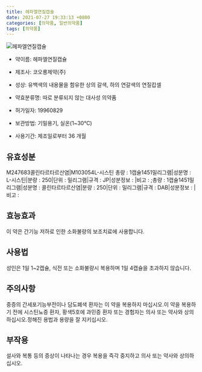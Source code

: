 ```yaml
---
title: 헤파엘연질캡슐
date: 2021-07-27 19:33:13 +0800
categories: [의약품, 일반의약품]
tags: [의약품]
---
```

![헤파엘연질캡슐](https://nedrug.mfds.go.kr/pbp/cmn/itemImageDownload/154653003766800139)

- 약이름: 헤파엘연질캡슐
- 제조사: 코오롱제약(주)
- 성상: 유백색의 내용물을 함유한 상의 갈색, 하의 연갈색의 연질캅셀

- 약효분류명: 따로 분류되지 않는 대사성 의약품
- 허가일자: 19960829
- 보관방법: 기밀용기, 실온(1~30℃)
- 사용기간: 제조일로부터 36 개월
## 유효성분
M247683콜린타르타르산염|M103054L-시스틴
총량 : 1캡슐1451밀리그램|성분명 : L-시스틴|분량 : 250|단위 : 밀리그램|규격 : JP|성분정보 : |비고 : ;총량 : 1캡슐1451밀리그램|성분명 : 콜린타르타르산염|분량 : 250|단위 : 밀리그램|규격 : DAB|성분정보 : |비고 :
## 효능효과
이 약은 간기능 저하로 인한 소화불량의 보조치료에 사용합니다.
## 사용법
성인은 1일 1~2캡슐, 식전 또는 소화불량시 복용하며 1일 4캡슐을 초과하지 않습니다.
## 주의사항
중증의 간세포기능부전이나 담도폐색 환자는 이 약을 복용하지 마십시오.이 약을 복용하기 전에 시스틴뇨증 환자, 황색5호에 과민증 환자 또는 경험자는 의사 또는 약사와 상의하십시오.정해진 용법과 용량을 잘 지키십시오.
## 부작용
설사와 복통 등의 증상이 나타나는 경우 복용을 즉각 중지하고 의사 또는 약사와 상의하십시오.
